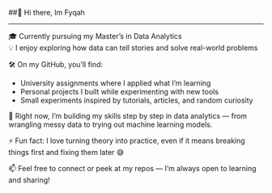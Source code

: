 ##👋 Hi there, Im Fyqah

--- 
🎓 Currently pursuing my Master’s in Data Analytics  
💡 I enjoy exploring how data can tell stories and solve real-world problems  

🛠️ On my GitHub, you’ll find:
- University assignments where I applied what I’m learning
- Personal projects I built while experimenting with new tools  
- Small experiments inspired by tutorials, articles, and random curiosity

🌱 Right now, I’m building my skills step by step in data analytics — from wrangling messy data to trying out machine learning models.  

⚡ Fun fact: I love turning theory into practice, even if it means breaking things first and fixing them later 😅

📫 Feel free to connect or peek at my repos — I’m always open to learning and sharing!
